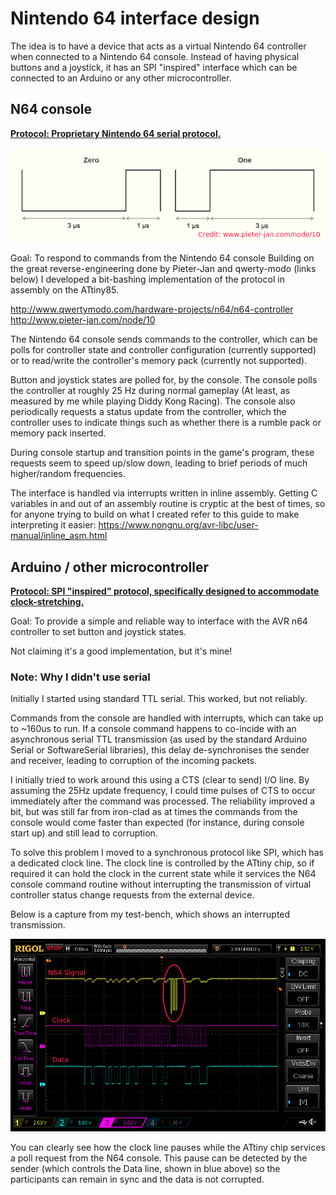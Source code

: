 # Nintendo 64 interface design

The idea is to have a device that acts as a virtual Nintendo 64 controller when connected to a Nintendo 64 console.
Instead of having physical buttons and a joystick, it has an SPI "inspired" interface which can be connected to an Arduino or any other microcontroller. 

## N64 console

<u>**Protocol: Proprietary Nintendo 64 serial protocol.**</u>

![N64-timing-diagram](Images/N64-timing-diagram.png)

Goal: To respond to commands from the Nintendo 64 console
Building on the great reverse-engineering done by Pieter-Jan and qwerty-modo (links below) I developed a bit-bashing implementation of the protocol in assembly on the ATtiny85.

http://www.qwertymodo.com/hardware-projects/n64/n64-controller
http://www.pieter-jan.com/node/10

The Nintendo 64 console sends commands to the controller, which can be polls for controller state and controller configuration (currently supported) or to read/write the controller's memory pack (currently not supported). 

Button and joystick states are polled for, by the console. The console polls the controller at roughly 25 Hz during normal gameplay (At least, as measured by me while playing Diddy Kong Racing). The console also periodically requests a status update from the controller, which the controller uses to indicate things such as whether there is a rumble pack or memory pack inserted.

During console startup and transition points in the game's program, these requests seem to speed up/slow down, leading to brief periods of much higher/random frequencies.

The interface is handled via interrupts written in inline assembly. Getting C variables in and out of an assembly routine is cryptic at the best of times, so for anyone trying to build on what I created refer to this guide to make interpreting it easier:
https://www.nongnu.org/avr-libc/user-manual/inline_asm.html

## Arduino / other microcontroller

**<u>Protocol: SPI "inspired" protocol, specifically designed to accommodate clock-stretching.</u>**

Goal: To provide a simple and reliable way to interface with the AVR n64 controller to set button and joystick states.

Not claiming it's a good implementation, but it's mine!

### Note: Why I didn't use serial

Initially I started using standard TTL serial. This worked, but not reliably.

Commands from the console are handled with interrupts, which can take up to ~160us to run. If a console command happens to co-incide with an asynchronous serial TTL transmission (as used by the standard Arduino Serial or SoftwareSerial libraries), this delay de-synchronises the sender and receiver, leading to corruption of the incoming packets.

I initially tried to work around this using a CTS (clear to send) I/O line. By assuming the 25Hz update frequency, I could time pulses of CTS to occur immediately after the command was processed. The reliability improved a bit, but was still far from iron-clad as at times the commands from the console would come faster than expected (for instance, during console start up) and still lead to corruption.

To solve this problem I moved to a synchronous protocol like SPI, which has a dedicated clock line.
The clock line is controlled by the ATtiny chip, so if required it can hold the clock in the current state while it services the N64 console command routine without interrupting the transmission of virtual controller status change requests from the external device.

Below is a capture from my test-bench, which shows an interrupted transmission.

![clock-stretch-annotated](Images/clock-stretch-annotated.png)

You can clearly see how the clock line pauses while the ATtiny chip services a poll request from the N64 console. This pause can be detected by the sender (which controls the Data line, shown in blue above) so the participants can remain in sync and the data is not corrupted.

